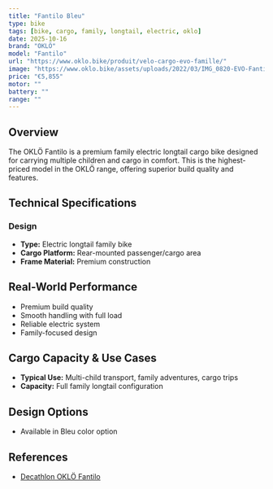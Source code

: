 ```yaml
---
title: "Fantilo Bleu"
type: bike
tags: [bike, cargo, family, longtail, electric, oklo]
date: 2025-10-16
brand: "OKLÖ"
model: "Fantilo"
url: "https://www.oklo.bike/produit/velo-cargo-evo-famille/"
image: "https://www.oklo.bike/assets/uploads/2022/03/IMG_0820-EVO-Fantilo-longtail-elu-velo-cargo-de-l-annee-2024_1024x1204-600x600.jpg"
price: "€5,855"
motor: ""
battery: ""
range: ""
---
```


## Overview

The OKLÖ Fantilo is a premium family electric longtail cargo bike designed for carrying multiple children and cargo in comfort. This is the highest-priced model in the OKLÖ range, offering superior build quality and features.

## Technical Specifications

<!-- BIKE_SPECS_TABLE_START -->
<!-- BIKE_SPECS_TABLE_END -->

### Design

- **Type:** Electric longtail family bike
- **Cargo Platform:** Rear-mounted passenger/cargo area
- **Frame Material:** Premium construction

## Real-World Performance

- Premium build quality
- Smooth handling with full load
- Reliable electric system
- Family-focused design

## Cargo Capacity & Use Cases

- **Typical Use:** Multi-child transport, family adventures, cargo trips
- **Capacity:** Full family longtail configuration

## Design Options

- Available in Bleu color option

## References

- [Decathlon OKLÖ Fantilo](https://www.decathlon.fr/)
